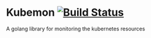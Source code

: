 Kubemon [![Build Status](https://travis-ci.org/linkernetworks/kubemon.svg?branch=master)](https://travis-ci.org/linkernetworks/kubemon)
======
A golang library for monitoring the kubernetes resources

